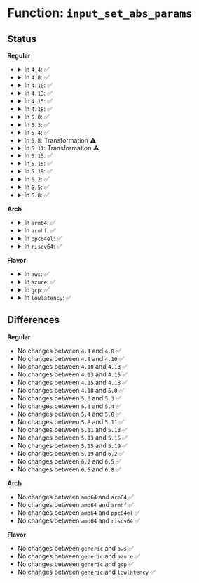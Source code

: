 # Function: <code>input_set_abs_params</code>

## Status
<b>Regular</b>
<ul>
<li>
<details>
<summary>In <code>4.4</code>: ✅</summary>

```c
void input_set_abs_params(struct input_dev *dev, unsigned int axis, int min, int max, int fuzz, int flat);
```

**Collision:** Unique Global

**Inline:** No

**Transformation:** False

**Instances:**

```
In drivers/input/input.c (ffffffff81668350)
Location: drivers/input/input.c:492
Inline: False
```
**Symbols:**

```
ffffffff81668350-ffffffff816683c0: input_set_abs_params (STB_GLOBAL)
```
</details>
</li>
<li>
<details>
<summary>In <code>4.8</code>: ✅</summary>

```c
void input_set_abs_params(struct input_dev *dev, unsigned int axis, int min, int max, int fuzz, int flat);
```

**Collision:** Unique Global

**Inline:** No

**Transformation:** False

**Instances:**

```
In drivers/input/input.c (ffffffff816c98e0)
Location: drivers/input/input.c:491
Inline: False
```
**Symbols:**

```
ffffffff816c98e0-ffffffff816c9950: input_set_abs_params (STB_GLOBAL)
```
</details>
</li>
<li>
<details>
<summary>In <code>4.10</code>: ✅</summary>

```c
void input_set_abs_params(struct input_dev *dev, unsigned int axis, int min, int max, int fuzz, int flat);
```

**Collision:** Unique Global

**Inline:** No

**Transformation:** False

**Instances:**

```
In drivers/input/input.c (ffffffff816f78c0)
Location: drivers/input/input.c:491
Inline: False
Direct callers:
  - drivers/input/touchscreen/elants_i2c.c:elants_i2c_probe
  - drivers/input/touchscreen/elants_i2c.c:elants_i2c_probe
  - drivers/input/touchscreen/elants_i2c.c:elants_i2c_probe
  - drivers/input/touchscreen/elants_i2c.c:elants_i2c_probe
  - drivers/input/touchscreen/elants_i2c.c:elants_i2c_probe
  - drivers/input/touchscreen/elants_i2c.c:elants_i2c_probe
  - drivers/input/touchscreen/elants_i2c.c:elants_i2c_probe
```
**Symbols:**

```
ffffffff816f78c0-ffffffff816f7930: input_set_abs_params (STB_GLOBAL)
```
</details>
</li>
<li>
<details>
<summary>In <code>4.13</code>: ✅</summary>

```c
void input_set_abs_params(struct input_dev *dev, unsigned int axis, int min, int max, int fuzz, int flat);
```

**Collision:** Unique Global

**Inline:** No

**Transformation:** False

**Instances:**

```
In drivers/input/input.c (ffffffff8170d370)
Location: drivers/input/input.c:491
Inline: False
Direct callers:
  - drivers/input/touchscreen/elants_i2c.c:elants_i2c_probe
  - drivers/input/touchscreen/elants_i2c.c:elants_i2c_probe
  - drivers/input/touchscreen/elants_i2c.c:elants_i2c_probe
  - drivers/input/touchscreen/elants_i2c.c:elants_i2c_probe
  - drivers/input/touchscreen/elants_i2c.c:elants_i2c_probe
  - drivers/input/touchscreen/elants_i2c.c:elants_i2c_probe
  - drivers/input/touchscreen/elants_i2c.c:elants_i2c_probe
```
**Symbols:**

```
ffffffff8170d370-ffffffff8170d3e0: input_set_abs_params (STB_GLOBAL)
```
</details>
</li>
<li>
<details>
<summary>In <code>4.15</code>: ✅</summary>

```c
void input_set_abs_params(struct input_dev *dev, unsigned int axis, int min, int max, int fuzz, int flat);
```

**Collision:** Unique Global

**Inline:** No

**Transformation:** False

**Instances:**

```
In drivers/input/input.c (ffffffff8177e5b0)
Location: drivers/input/input.c:491
Inline: False
Direct callers:
  - drivers/input/touchscreen/elants_i2c.c:elants_i2c_probe
  - drivers/input/touchscreen/elants_i2c.c:elants_i2c_probe
  - drivers/input/touchscreen/elants_i2c.c:elants_i2c_probe
  - drivers/input/touchscreen/elants_i2c.c:elants_i2c_probe
  - drivers/input/touchscreen/elants_i2c.c:elants_i2c_probe
  - drivers/input/touchscreen/elants_i2c.c:elants_i2c_probe
  - drivers/input/touchscreen/elants_i2c.c:elants_i2c_probe
```
**Symbols:**

```
ffffffff8177e5b0-ffffffff8177e620: input_set_abs_params (STB_GLOBAL)
```
</details>
</li>
<li>
<details>
<summary>In <code>4.18</code>: ✅</summary>

```c
void input_set_abs_params(struct input_dev *dev, unsigned int axis, int min, int max, int fuzz, int flat);
```

**Collision:** Unique Global

**Inline:** No

**Transformation:** False

**Instances:**

```
In drivers/input/input.c (ffffffff817bf5d0)
Location: drivers/input/input.c:499
Inline: False
Direct callers:
  - drivers/input/touchscreen/elants_i2c.c:elants_i2c_probe
  - drivers/input/touchscreen/elants_i2c.c:elants_i2c_probe
  - drivers/input/touchscreen/elants_i2c.c:elants_i2c_probe
  - drivers/input/touchscreen/elants_i2c.c:elants_i2c_probe
  - drivers/input/touchscreen/elants_i2c.c:elants_i2c_probe
  - drivers/input/touchscreen/elants_i2c.c:elants_i2c_probe
  - drivers/input/touchscreen/elants_i2c.c:elants_i2c_probe
```
**Symbols:**

```
ffffffff817bf5d0-ffffffff817bf641: input_set_abs_params (STB_GLOBAL)
```
</details>
</li>
<li>
<details>
<summary>In <code>5.0</code>: ✅</summary>

```c
void input_set_abs_params(struct input_dev *dev, unsigned int axis, int min, int max, int fuzz, int flat);
```

**Collision:** Unique Global

**Inline:** No

**Transformation:** False

**Instances:**

```
In drivers/input/input.c (ffffffff817e6a30)
Location: drivers/input/input.c:499
Inline: False
Direct callers:
  - drivers/input/touchscreen/elants_i2c.c:elants_i2c_probe
  - drivers/input/touchscreen/elants_i2c.c:elants_i2c_probe
  - drivers/input/touchscreen/elants_i2c.c:elants_i2c_probe
  - drivers/input/touchscreen/elants_i2c.c:elants_i2c_probe
  - drivers/input/touchscreen/elants_i2c.c:elants_i2c_probe
  - drivers/input/touchscreen/elants_i2c.c:elants_i2c_probe
  - drivers/input/touchscreen/elants_i2c.c:elants_i2c_probe
```
**Symbols:**

```
ffffffff817e6a30-ffffffff817e6aa1: input_set_abs_params (STB_GLOBAL)
```
</details>
</li>
<li>
<details>
<summary>In <code>5.3</code>: ✅</summary>

```c
void input_set_abs_params(struct input_dev *dev, unsigned int axis, int min, int max, int fuzz, int flat);
```

**Collision:** Unique Global

**Inline:** No

**Transformation:** False

**Instances:**

```
In drivers/input/input.c (ffffffff81826d30)
Location: drivers/input/input.c:495
Inline: False
Direct callers:
  - drivers/input/touchscreen/elants_i2c.c:elants_i2c_probe
  - drivers/input/touchscreen/elants_i2c.c:elants_i2c_probe
  - drivers/input/touchscreen/elants_i2c.c:elants_i2c_probe
  - drivers/input/touchscreen/elants_i2c.c:elants_i2c_probe
  - drivers/input/touchscreen/elants_i2c.c:elants_i2c_probe
  - drivers/input/touchscreen/elants_i2c.c:elants_i2c_probe
  - drivers/input/touchscreen/elants_i2c.c:elants_i2c_probe
```
**Symbols:**

```
ffffffff81826d30-ffffffff81826da2: input_set_abs_params (STB_GLOBAL)
```
</details>
</li>
<li>
<details>
<summary>In <code>5.4</code>: ✅</summary>

```c
void input_set_abs_params(struct input_dev *dev, unsigned int axis, int min, int max, int fuzz, int flat);
```

**Collision:** Unique Global

**Inline:** No

**Transformation:** False

**Instances:**

```
In drivers/input/input.c (ffffffff81858260)
Location: drivers/input/input.c:504
Inline: False
Direct callers:
  - drivers/input/touchscreen/elants_i2c.c:elants_i2c_probe
  - drivers/input/touchscreen/elants_i2c.c:elants_i2c_probe
  - drivers/input/touchscreen/elants_i2c.c:elants_i2c_probe
  - drivers/input/touchscreen/elants_i2c.c:elants_i2c_probe
  - drivers/input/touchscreen/elants_i2c.c:elants_i2c_probe
  - drivers/input/touchscreen/elants_i2c.c:elants_i2c_probe
  - drivers/input/touchscreen/elants_i2c.c:elants_i2c_probe
```
**Symbols:**

```
ffffffff81858260-ffffffff818582d2: input_set_abs_params (STB_GLOBAL)
```
</details>
</li>
<li>
<details>
<summary>In <code>5.8</code>: Transformation ⚠️</summary>

```c
void input_set_abs_params(struct input_dev *dev, unsigned int axis, int min, int max, int fuzz, int flat);
```

**Collision:** Unique Global

**Inline:** No

**Transformation:** True

**Instances:**

```
In drivers/input/input.c (0)
Location: drivers/input/input.c:504
Inline: False
Direct callers:
  - drivers/input/touchscreen/elants_i2c.c:elants_i2c_probe
  - drivers/input/touchscreen/elants_i2c.c:elants_i2c_probe
  - drivers/input/touchscreen/elants_i2c.c:elants_i2c_probe
  - drivers/input/touchscreen/elants_i2c.c:elants_i2c_probe
  - drivers/input/touchscreen/elants_i2c.c:elants_i2c_probe
```
**Symbols:**

```
ffffffff8192c33a-ffffffff8192c382: input_set_abs_params.cold (STB_LOCAL)
ffffffff8192a9c0-ffffffff8192aa5a: input_set_abs_params (STB_GLOBAL)
```
</details>
</li>
<li>
<details>
<summary>In <code>5.11</code>: Transformation ⚠️</summary>

```c
void input_set_abs_params(struct input_dev *dev, unsigned int axis, int min, int max, int fuzz, int flat);
```

**Collision:** Unique Global

**Inline:** No

**Transformation:** True

**Instances:**

```
In drivers/input/input.c (0)
Location: drivers/input/input.c:509
Inline: False
Direct callers:
  - drivers/input/touchscreen/elants_i2c.c:elants_i2c_probe
  - drivers/input/touchscreen/elants_i2c.c:elants_i2c_probe
  - drivers/input/touchscreen/elants_i2c.c:elants_i2c_probe
  - drivers/input/touchscreen/elants_i2c.c:elants_i2c_probe
  - drivers/input/touchscreen/elants_i2c.c:elants_i2c_probe
```
**Symbols:**

```
ffffffff81c2334f-ffffffff81c23397: input_set_abs_params.cold (STB_LOCAL)
ffffffff81931d00-ffffffff81931d9a: input_set_abs_params (STB_GLOBAL)
```
</details>
</li>
<li>
<details>
<summary>In <code>5.13</code>: ✅</summary>

```c
void input_set_abs_params(struct input_dev *dev, unsigned int axis, int min, int max, int fuzz, int flat);
```

**Collision:** Unique Global

**Inline:** No

**Transformation:** False

**Instances:**

```
In drivers/input/input.c (ffffffff81914640)
Location: drivers/input/input.c:509
Inline: False
Direct callers:
  - drivers/input/touchscreen/elants_i2c.c:elants_i2c_probe
  - drivers/input/touchscreen/elants_i2c.c:elants_i2c_probe
  - drivers/input/touchscreen/elants_i2c.c:elants_i2c_probe
  - drivers/input/touchscreen/elants_i2c.c:elants_i2c_probe
  - drivers/input/touchscreen/elants_i2c.c:elants_i2c_probe
```
**Symbols:**

```
ffffffff81914640-ffffffff819146b2: input_set_abs_params (STB_GLOBAL)
```
</details>
</li>
<li>
<details>
<summary>In <code>5.15</code>: ✅</summary>

```c
void input_set_abs_params(struct input_dev *dev, unsigned int axis, int min, int max, int fuzz, int flat);
```

**Collision:** Unique Global

**Inline:** No

**Transformation:** False

**Instances:**

```
In drivers/input/input.c (ffffffff819b67d0)
Location: drivers/input/input.c:509
Inline: False
Direct callers:
  - drivers/input/touchscreen/elants_i2c.c:elants_i2c_probe
  - drivers/input/touchscreen/elants_i2c.c:elants_i2c_probe
  - drivers/input/touchscreen/elants_i2c.c:elants_i2c_probe
  - drivers/input/touchscreen/elants_i2c.c:elants_i2c_probe
  - drivers/input/touchscreen/elants_i2c.c:elants_i2c_probe
```
**Symbols:**

```
ffffffff819b67d0-ffffffff819b6842: input_set_abs_params (STB_GLOBAL)
```
</details>
</li>
<li>
<details>
<summary>In <code>5.19</code>: ✅</summary>

```c
void input_set_abs_params(struct input_dev *dev, unsigned int axis, int min, int max, int fuzz, int flat);
```

**Collision:** Unique Global

**Inline:** No

**Transformation:** False

**Instances:**

```
In drivers/input/input.c (ffffffff81b164f0)
Location: drivers/input/input.c:520
Inline: False
Direct callers:
  - drivers/input/input-mt.c:input_mt_init_slots
  - drivers/input/input-mt.c:input_mt_init_slots
  - drivers/input/touchscreen/elants_i2c.c:elants_i2c_probe
  - drivers/input/touchscreen/elants_i2c.c:elants_i2c_probe
  - drivers/input/touchscreen/elants_i2c.c:elants_i2c_probe
  - drivers/input/touchscreen/elants_i2c.c:elants_i2c_probe
  - drivers/input/touchscreen/elants_i2c.c:elants_i2c_probe
```
**Symbols:**

```
ffffffff81b164f0-ffffffff81b16576: input_set_abs_params (STB_GLOBAL)
```
</details>
</li>
<li>
<details>
<summary>In <code>6.2</code>: ✅</summary>

```c
void input_set_abs_params(struct input_dev *dev, unsigned int axis, int min, int max, int fuzz, int flat);
```

**Collision:** Unique Global

**Inline:** No

**Transformation:** False

**Instances:**

```
In drivers/input/input.c (ffffffff81ca7f00)
Location: drivers/input/input.c:495
Inline: False
Direct callers:
  - drivers/input/input-mt.c:input_mt_init_slots
  - drivers/input/input-mt.c:input_mt_init_slots
  - drivers/input/touchscreen/elants_i2c.c:elants_i2c_probe
  - drivers/input/touchscreen/elants_i2c.c:elants_i2c_probe
  - drivers/input/touchscreen/elants_i2c.c:elants_i2c_probe
  - drivers/input/touchscreen/elants_i2c.c:elants_i2c_probe
  - drivers/input/touchscreen/elants_i2c.c:elants_i2c_probe
```
**Symbols:**

```
ffffffff81ca7f00-ffffffff81ca800a: input_set_abs_params (STB_GLOBAL)
```
</details>
</li>
<li>
<details>
<summary>In <code>6.5</code>: ✅</summary>

```c
void input_set_abs_params(struct input_dev *dev, unsigned int axis, int min, int max, int fuzz, int flat);
```

**Collision:** Unique Global

**Inline:** No

**Transformation:** False

**Instances:**

```
In drivers/input/input.c (ffffffff81d0f270)
Location: drivers/input/input.c:498
Inline: False
Direct callers:
  - drivers/input/input-mt.c:input_mt_init_slots
  - drivers/input/input-mt.c:input_mt_init_slots
  - drivers/input/touchscreen/elants_i2c.c:elants_i2c_probe
  - drivers/input/touchscreen/elants_i2c.c:elants_i2c_probe
  - drivers/input/touchscreen/elants_i2c.c:elants_i2c_probe
  - drivers/input/touchscreen/elants_i2c.c:elants_i2c_probe
  - drivers/input/touchscreen/elants_i2c.c:elants_i2c_probe
```
**Symbols:**

```
ffffffff81d0f270-ffffffff81d0f37a: input_set_abs_params (STB_GLOBAL)
```
</details>
</li>
<li>
<details>
<summary>In <code>6.8</code>: ✅</summary>

```c
void input_set_abs_params(struct input_dev *dev, unsigned int axis, int min, int max, int fuzz, int flat);
```

**Collision:** Unique Global

**Inline:** No

**Transformation:** False

**Instances:**

```
In drivers/input/input.c (ffffffff81dc4950)
Location: drivers/input/input.c:498
Inline: False
Direct callers:
  - drivers/input/input-mt.c:input_mt_init_slots
  - drivers/input/input-mt.c:input_mt_init_slots
  - drivers/input/touchscreen/elants_i2c.c:elants_i2c_probe
  - drivers/input/touchscreen/elants_i2c.c:elants_i2c_probe
  - drivers/input/touchscreen/elants_i2c.c:elants_i2c_probe
  - drivers/input/touchscreen/elants_i2c.c:elants_i2c_probe
  - drivers/input/touchscreen/elants_i2c.c:elants_i2c_probe
```
**Symbols:**

```
ffffffff81dc4950-ffffffff81dc49d6: input_set_abs_params (STB_GLOBAL)
```
</details>
</li>
</ul>
<b>Arch</b>
<ul>
<li>
<details>
<summary>In <code>arm64</code>: ✅</summary>

```c
void input_set_abs_params(struct input_dev *dev, unsigned int axis, int min, int max, int fuzz, int flat);
```

**Collision:** Unique Global

**Inline:** No

**Transformation:** False

**Instances:**

```
In drivers/input/input.c (ffff800010a97c78)
Location: drivers/input/input.c:504
Inline: False
```
**Symbols:**

```
ffff800010a97c78-ffff800010a97d28: input_set_abs_params (STB_GLOBAL)
```
</details>
</li>
<li>
<details>
<summary>In <code>armhf</code>: ✅</summary>

```c
void input_set_abs_params(struct input_dev *dev, unsigned int axis, int min, int max, int fuzz, int flat);
```

**Collision:** Unique Global

**Inline:** No

**Transformation:** False

**Instances:**

```
In drivers/input/input.c (c0b7a390)
Location: drivers/input/input.c:504
Inline: False
```
**Symbols:**

```
c0b7a390-c0b7a428: input_set_abs_params (STB_GLOBAL)
```
</details>
</li>
<li>
<details>
<summary>In <code>ppc64el</code>: ✅</summary>

```c
void input_set_abs_params(struct input_dev *dev, unsigned int axis, int min, int max, int fuzz, int flat);
```

**Collision:** Unique Global

**Inline:** No

**Transformation:** False

**Instances:**

```
In drivers/input/input.c (c000000000b779a0)
Location: drivers/input/input.c:504
Inline: False
```
**Symbols:**

```
c000000000b779a0-c000000000b77a78: input_set_abs_params (STB_GLOBAL)
```
</details>
</li>
<li>
<details>
<summary>In <code>riscv64</code>: ✅</summary>

```c
void input_set_abs_params(struct input_dev *dev, unsigned int axis, int min, int max, int fuzz, int flat);
```

**Collision:** Unique Global

**Inline:** No

**Transformation:** False

**Instances:**

```
In drivers/input/input.c (ffffffe0006a9812)
Location: drivers/input/input.c:504
Inline: False
```
**Symbols:**

```
ffffffe0006a9812-ffffffe0006a98b4: input_set_abs_params (STB_GLOBAL)
```
</details>
</li>
</ul>
<b>Flavor</b>
<ul>
<li>
<details>
<summary>In <code>aws</code>: ✅</summary>

```c
void input_set_abs_params(struct input_dev *dev, unsigned int axis, int min, int max, int fuzz, int flat);
```

**Collision:** Unique Global

**Inline:** No

**Transformation:** False

**Instances:**

```
In drivers/input/input.c (ffffffff8180d270)
Location: drivers/input/input.c:504
Inline: False
```
**Symbols:**

```
ffffffff8180d270-ffffffff8180d2e2: input_set_abs_params (STB_GLOBAL)
```
</details>
</li>
<li>
<details>
<summary>In <code>azure</code>: ✅</summary>

```c
void input_set_abs_params(struct input_dev *dev, unsigned int axis, int min, int max, int fuzz, int flat);
```

**Collision:** Unique Global

**Inline:** No

**Transformation:** False

**Instances:**

```
In drivers/input/input.c (ffffffff817d49e0)
Location: drivers/input/input.c:504
Inline: False
```
**Symbols:**

```
ffffffff817d49e0-ffffffff817d4a52: input_set_abs_params (STB_GLOBAL)
```
</details>
</li>
<li>
<details>
<summary>In <code>gcp</code>: ✅</summary>

```c
void input_set_abs_params(struct input_dev *dev, unsigned int axis, int min, int max, int fuzz, int flat);
```

**Collision:** Unique Global

**Inline:** No

**Transformation:** False

**Instances:**

```
In drivers/input/input.c (ffffffff8184c3f0)
Location: drivers/input/input.c:504
Inline: False
Direct callers:
  - drivers/input/touchscreen/elants_i2c.c:elants_i2c_probe
  - drivers/input/touchscreen/elants_i2c.c:elants_i2c_probe
  - drivers/input/touchscreen/elants_i2c.c:elants_i2c_probe
  - drivers/input/touchscreen/elants_i2c.c:elants_i2c_probe
  - drivers/input/touchscreen/elants_i2c.c:elants_i2c_probe
  - drivers/input/touchscreen/elants_i2c.c:elants_i2c_probe
  - drivers/input/touchscreen/elants_i2c.c:elants_i2c_probe
```
**Symbols:**

```
ffffffff8184c3f0-ffffffff8184c462: input_set_abs_params (STB_GLOBAL)
```
</details>
</li>
<li>
<details>
<summary>In <code>lowlatency</code>: ✅</summary>

```c
void input_set_abs_params(struct input_dev *dev, unsigned int axis, int min, int max, int fuzz, int flat);
```

**Collision:** Unique Global

**Inline:** No

**Transformation:** False

**Instances:**

```
In drivers/input/input.c (ffffffff81867650)
Location: drivers/input/input.c:504
Inline: False
Direct callers:
  - drivers/input/touchscreen/elants_i2c.c:elants_i2c_probe
  - drivers/input/touchscreen/elants_i2c.c:elants_i2c_probe
  - drivers/input/touchscreen/elants_i2c.c:elants_i2c_probe
  - drivers/input/touchscreen/elants_i2c.c:elants_i2c_probe
  - drivers/input/touchscreen/elants_i2c.c:elants_i2c_probe
  - drivers/input/touchscreen/elants_i2c.c:elants_i2c_probe
  - drivers/input/touchscreen/elants_i2c.c:elants_i2c_probe
```
**Symbols:**

```
ffffffff81867650-ffffffff818676c2: input_set_abs_params (STB_GLOBAL)
```
</details>
</li>
</ul>

## Differences
<b>Regular</b>
<ul>
<li>
No changes between <code>4.4</code> and <code>4.8</code> ✅
</li>
<li>
No changes between <code>4.8</code> and <code>4.10</code> ✅
</li>
<li>
No changes between <code>4.10</code> and <code>4.13</code> ✅
</li>
<li>
No changes between <code>4.13</code> and <code>4.15</code> ✅
</li>
<li>
No changes between <code>4.15</code> and <code>4.18</code> ✅
</li>
<li>
No changes between <code>4.18</code> and <code>5.0</code> ✅
</li>
<li>
No changes between <code>5.0</code> and <code>5.3</code> ✅
</li>
<li>
No changes between <code>5.3</code> and <code>5.4</code> ✅
</li>
<li>
No changes between <code>5.4</code> and <code>5.8</code> ✅
</li>
<li>
No changes between <code>5.8</code> and <code>5.11</code> ✅
</li>
<li>
No changes between <code>5.11</code> and <code>5.13</code> ✅
</li>
<li>
No changes between <code>5.13</code> and <code>5.15</code> ✅
</li>
<li>
No changes between <code>5.15</code> and <code>5.19</code> ✅
</li>
<li>
No changes between <code>5.19</code> and <code>6.2</code> ✅
</li>
<li>
No changes between <code>6.2</code> and <code>6.5</code> ✅
</li>
<li>
No changes between <code>6.5</code> and <code>6.8</code> ✅
</li>
</ul>
<b>Arch</b>
<ul>
<li>
No changes between <code>amd64</code> and <code>arm64</code> ✅
</li>
<li>
No changes between <code>amd64</code> and <code>armhf</code> ✅
</li>
<li>
No changes between <code>amd64</code> and <code>ppc64el</code> ✅
</li>
<li>
No changes between <code>amd64</code> and <code>riscv64</code> ✅
</li>
</ul>
<b>Flavor</b>
<ul>
<li>
No changes between <code>generic</code> and <code>aws</code> ✅
</li>
<li>
No changes between <code>generic</code> and <code>azure</code> ✅
</li>
<li>
No changes between <code>generic</code> and <code>gcp</code> ✅
</li>
<li>
No changes between <code>generic</code> and <code>lowlatency</code> ✅
</li>
</ul>
